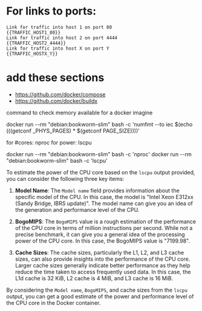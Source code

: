 
# For links to ports:

```
Link for traffic into host 1 on port 80
{{TRAFFIC_HOST1_80}}
Link for traffic into host 2 on port 4444
{{TRAFFIC_HOST2_4444}}
Link for traffic into host X on port Y
{{TRAFFIC_HOSTX_Y}}
```

# add these sections

- https://github.com/docker/compose
- https://github.com/docker/buildx

command to check memory available for a docker imagine

docker run --rm "debian:bookworm-slim" bash -c 'numfmt --to iec $(echo $(($(getconf _PHYS_PAGES) * $(getconf PAGE_SIZE))))'

for #cores: nproc
for power: lscpu

docker run --rm "debian:bookworm-slim" bash -c 'nproc'
docker run --rm "debian:bookworm-slim" bash -c 'lscpu'

To estimate the power of the CPU core based on the `lscpu` output provided, you can consider the following three key items:

1. **Model Name**: The `Model name` field provides information about the specific model of the CPU. In this case, the model is "Intel Xeon E312xx (Sandy Bridge, IBRS update)". The model name can give you an idea of the generation and performance level of the CPU.

2. **BogoMIPS**: The `BogoMIPS` value is a rough estimation of the performance of the CPU core in terms of million instructions per second. While not a precise benchmark, it can give you a general idea of the processing power of the CPU core. In this case, the BogoMIPS value is "7199.98".

3. **Cache Sizes**: The cache sizes, particularly the L1, L2, and L3 cache sizes, can also provide insights into the performance of the CPU core. Larger cache sizes generally indicate better performance as they help reduce the time taken to access frequently used data. In this case, the L1d cache is 32 KiB, L2 cache is 4 MiB, and L3 cache is 16 MiB.

By considering the `Model name`, `BogoMIPS`, and cache sizes from the `lscpu` output, you can get a good estimate of the power and performance level of the CPU core in the Docker container.
